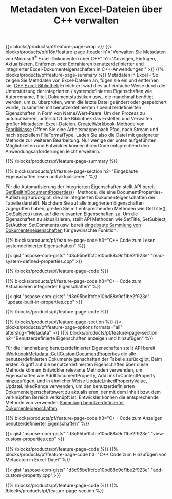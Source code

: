 ﻿---
title: Metadaten von Excel-Dateien über C++ verwalten
url: /de/cpp/metadata/
description: Anzeigen, Hinzufügen, Bearbeiten, Entfernen oder Extrahieren von Metadaten von Excel-Dateien mithilfe der C++-Bibliothek
---
{{< blocks/products/pf/feature-page-wrap >}}
{{< blocks/products/pf/i18n/feature-page-header h1="Verwalten Sie Metadaten von Microsoft<sup>&reg;</sup> Excel-Dokumenten über C++" h2="Anzeigen, Einfügen, Aktualisieren, Entfernen oder Extrahieren benutzerdefinierter und integrierter Excel-Dokumenteigenschaften in C++-Anwendungen." >}}
{{% blocks/products/pf/feature-page-summary %}}
Metadaten in Excel - So zeigen Sie Metadaten von Excel-Dateien an, fügen sie ein und entfernen sie. [C++ Excel-Bibliothek](/cells/cpp/) Erleichtert wird dies auf einfache Weise durch die Unterstützung der integrierten / systemdefinierten Eigenschaften wie Autorenname, Titel, Dokumentstatistiken usw., die manchmal benötigt werden, um zu überprüfen, wann die letzte Datei geändert oder gespeichert wurde, zusammen mit benutzerdefinierten / benutzerdefinierten Eigenschaften in Form von Name/Wert-Paare. Um den Prozess zu automatisieren, unterstützt die Bibliothek das Erstellen und Verwalten großer Metadaten-Excel-Dateien. [CreateIWorkbook-Methode](https://apireference.aspose.com/cells/cpp/class/aspose.cells.factory#a93f7282b976d2a001d44198dedaceee8) von [Fabrikklasse](https://apireference.aspose.com/cells/cpp/class/aspose.cells.factory) Öffnen Sie eine Arbeitsmappe nach Pfad, nach Stream und nach speziellem FileFormatType. Laden Sie also die Datei mit geeigneter Methode zur weiteren Bearbeitung. Nur wenige der unten aufgeführten Möglichkeiten und Entwickler können ihren Code entsprechend den Anwendungsanforderungen leicht erweitern. 
 
{{% /blocks/products/pf/feature-page-summary %}}

{{% blocks/products/pf/feature-page-section h2="Eingebaute Eigenschaften lesen und aktualisieren" %}}

Für die Automatisierung der integrierten Eigenschaften stellt API bereit [GetIBuiltInDocumentProperties()](https://apireference.aspose.com/cells/cpp/class/aspose.cells.metadata.i_workbook_metadata) -Methode, die eine DocumentProperties-Auflistung zurückgibt, die alle integrierten Dokumenteigenschaften der Tabelle darstellt. Nachdem Sie auf alle integrierten Eigenschaften zugegriffen haben, greifen Sie mit entsprechenden Methoden wie GetTitle(), GetSubject() usw. auf die relevanten Eigenschaften zu. Um die Eigenschaften zu aktualisieren, stellt API Methoden wie SetTitle, SetSubject, SetAuthor, SetComments usw. bereit [eingebaute Sammlung von Dokumenteneigenschaften](https://apireference.aspose.com/cells/cpp/class/aspose.cells.properties.i_built_in_document_property_collection) für gewünschte Funktion.

{{% blocks/products/pf/feature-page-code h3="C++ Code zum Lesen systemdefinierter Eigenschaften" %}}

{{< gist "aspose-com-gists" "d3c95be1fcfce10bd88c9cf1be2f923e" "read-system-defined-properties.cpp" >}}

{{% /blocks/products/pf/feature-page-code %}}

{{% blocks/products/pf/feature-page-code h3="C++ Code zum Aktualisieren integrierter Eigenschaften" %}}

{{< gist "aspose-com-gists" "d3c95be1fcfce10bd88c9cf1be2f923e" "update-built-in-properties.cpp" >}}

{{% /blocks/products/pf/feature-page-code %}}


{{% /blocks/products/pf/feature-page-section %}}
{{< blocks/products/pf/feature-page-options formats="all" afterslug="Metadata" >}}
{{% blocks/products/pf/feature-page-section h2="Benutzerdefinierte Eigenschaften anzeigen und hinzufügen" %}}

Für die Handhabung benutzerdefinierter Eigenschaften stellt API bereit [IWorkbookMetadata::GetICustomDocumentProperties](https://apireference.aspose.com/cells/cpp/class/aspose.cells.metadata.i_workbook_metadata#a69f0226813ce18c03ebc13b8ca691e79) die alle benutzerdefinierten Dokumenteigenschaften der Tabelle zurückgibt. Beim ersten Zugriff auf die benutzerdefinierten Eigenschaften über diese Methode können Entwickler relevante Methoden verwenden, um Eigenschaften wie AddIDocumentProperty, AddLinkToContentProperty hinzuzufügen, und in ähnlicher Weise UpdateLinkedPropertyValue, UpdateLinkedRange verwenden, um den benutzerdefinierten Dokumenteigenschaftswert zu aktualisieren, der mit dem Inhalt bzw. dem verknüpften Bereich verknüpft ist. Entwickler können die entsprechende Methode von verwenden [Sammlung benutzerdefinierter Dokumenteigenschaften](https://apireference.aspose.com/cells/cpp/class/aspose.cells.properties.i_custom_document_property_collection).

{{% blocks/products/pf/feature-page-code h3="C++ Code zum Anzeigen benutzerdefinierter Eigenschaften" %}}

{{< gist "aspose-com-gists" "d3c95be1fcfce10bd88c9cf1be2f923e" "view-custom-properties.cpp" >}}

{{% /blocks/products/pf/feature-page-code %}}
{{% blocks/products/pf/feature-page-code h3="C++ Code zum Hinzufügen von Metadaten in Excel-Datei" %}}

{{< gist "aspose-com-gists" "d3c95be1fcfce10bd88c9cf1be2f923e" "add-custom-property.cpp" >}}

{{% /blocks/products/pf/feature-page-code %}}
{{% /blocks/products/pf/feature-page-section %}}